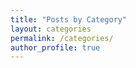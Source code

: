 ```yaml
---
title: "Posts by Category"
layout: categories
permalink: /categories/
author_profile: true
---  
```

